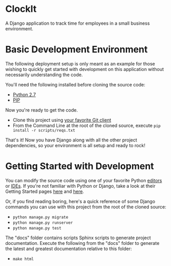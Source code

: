 ClockIt
=======

A Django application to track time for employees in a small business environment.

# Basic Development Environment
The following deployment setup is only meant as an example for those wishing to quickly get started with development on this application without necessarily understanding the code.

You'll need the following installed before cloning the source code:
- [Python 2.7](https://www.python.org/downloads/)
- [PIP](http://pip.readthedocs.org/en/latest/installing.html)

Now you're ready to get the code.

- Clone this project using [your favorite Git client](http://sourcetreeapp.com/)
- From the Command Line at the root of the cloned source, execute `pip install -r scripts/reqs.txt`

That's it! Now you have Django along with all the other project dependencies, so your environment is all setup and ready to rock!

# Getting Started with Development
You can modify the source code using one of your favorite Python [editors](http://notepad-plus-plus.org/) or [IDEs](https://www.jetbrains.com/pycharm/). If you're not familiar with Python or Django, take a look at their Getting Started pages [here](https://www.python.org/about/gettingstarted/) and [here](https://docs.djangoproject.com/en/dev/intro/).

Or, if you find reading boring, here's a quick reference of some Django commands you can use with this project from the root of the cloned source:

- `python manage.py migrate`
- `python manage.py runserver`
- `python manage.py test`

The "docs" folder contains scripts Sphinx scripts to generate project documentation. Execute the following from the "docs" folder to generate the latest and greatest documentation relative to this folder:

- `make html`
